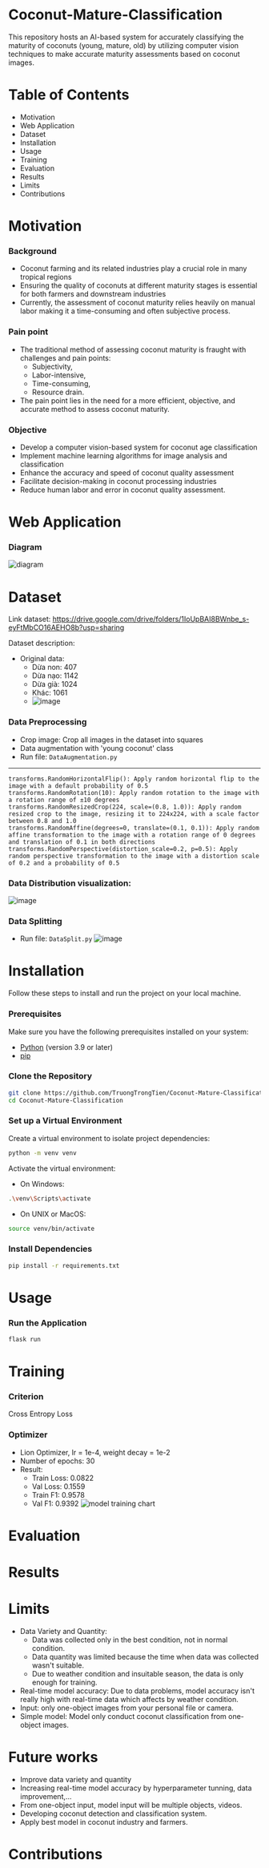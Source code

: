 # Coconut-Mature-Classification
This repository hosts an AI-based system for accurately classifying the maturity of coconuts (young, mature, old) by utilizing computer vision techniques to make accurate maturity assessments based on coconut images.

# Table of Contents
* Motivation
* Web Application
* Dataset
* Installation
* Usage
* Training
* Evaluation
* Results
* Limits
* Contributions

# Motivation
### Background
* Coconut farming and its related industries play a crucial role in many tropical regions
* Ensuring the quality of coconuts at different maturity stages is essential for both farmers and downstream industries
* Currently, the assessment of coconut maturity relies heavily on manual labor making it a time-consuming and often subjective process.
    
### Pain point
* The traditional method of assessing coconut maturity is fraught with challenges and pain points:
  * Subjectivity,
  * Labor-intensive,
  * Time-consuming,
  * Resource drain.
* The pain point lies in the need for a more efficient, objective, and accurate method to assess coconut maturity.
    
### Objective
* Develop a computer vision-based system for coconut age classification
* Implement machine learning algorithms for image analysis and classification
* Enhance the accuracy and speed of coconut quality assessment 
* Facilitate decision-making in coconut processing industries
* Reduce human labor and error in coconut quality assessment.

# Web Application

### Diagram
![diagram](https://github.com/TruongTrongTien/Coconut-Mature-Classification/assets/121301557/63fd97c7-3290-44f0-a91e-ee75a751e360)

      
# Dataset
Link dataset: https://drive.google.com/drive/folders/1IoUpBAI8BWnbe_s-eyFtMbCO16AEHO8b?usp=sharing

Dataset description:
* Original data:
    * Dừa non: 407
    * Dừa nạo: 1142
    * Dừa già: 1024
    * Khác: 1061
    * ![image](https://github.com/TruongTrongTien/Coconut-Mature-Classification/assets/88047081/27f0c73a-cd22-42f1-9a3c-b9fb1b468213)


### Data Preprocessing
* Crop image: Crop all images in the dataset into squares
* Data augmentation with 'young coconut' class
* Run file: ``` DataAugmentation.py ```
------------------------------------
    transforms.RandomHorizontalFlip(): Apply random horizontal flip to the image with a default probability of 0.5
    transforms.RandomRotation(10): Apply random rotation to the image with a rotation range of ±10 degrees
    transforms.RandomResizedCrop(224, scale=(0.8, 1.0)): Apply random resized crop to the image, resizing it to 224x224, with a scale factor between 0.8 and 1.0
    transforms.RandomAffine(degrees=0, translate=(0.1, 0.1)): Apply random affine transformation to the image with a rotation range of 0 degrees and translation of 0.1 in both directions
    transforms.RandomPerspective(distortion_scale=0.2, p=0.5): Apply random perspective transformation to the image with a distortion scale of 0.2 and a probability of 0.5

### Data Distribution visualization:

![image](https://github.com/TruongTrongTien/Coconut-Mature-Classification/assets/88047081/d53e6bf2-72cb-4d99-99fd-f7f4241c7c48)

### Data Splitting
* Run file: ``` DataSplit.py ```
![image](https://github.com/TruongTrongTien/Coconut-Mature-Classification/assets/88047081/f92cd668-38c5-45be-9a97-2436b01308dc)


# Installation

Follow these steps to install and run the project on your local machine.
### Prerequisites
Make sure you have the following prerequisites installed on your system:
- [Python](https://www.python.org/) (version 3.9 or later)
- [pip](https://pip.pypa.io/en/stable/)
### Clone the Repository
```bash
git clone https://github.com/TruongTrongTien/Coconut-Mature-Classification.git
cd Coconut-Mature-Classification
```

### Set up a Virtual Environment
Create a virtual environment to isolate project dependencies:
```bash
python -m venv venv
```
Activate the virtual environment:
- On Windows:
```bash
.\venv\Scripts\activate
```

- On UNIX or MacOS:
```bash
source venv/bin/activate
```

### Install Dependencies 
```bash
pip install -r requirements.txt
```

# Usage

### Run the Application
```bash
flask run
```

# Training

### Criterion
Cross Entropy Loss

### Optimizer
* Lion Optimizer, lr = 1e-4, weight decay = 1e-2
* Number of epochs: 30
* Result:
    * Train Loss:  0.0822
    * Val Loss: 0.1559
    * Train F1: 0.9578
    * Val F1: 0.9392
![model training chart](https://github.com/TruongTrongTien/Coconut-Mature-Classification/assets/121301557/e9dc1fce-8e8e-4893-b81e-84b6979e1562)

# Evaluation
# Results
# Limits
* Data Variety and Quantity:
   * Data was collected only in the best condition, not in normal condition.
   * Data quantity was limited because the time when data was collected wasn't suitable.
   * Due to weather condition and insuitable season, the data is only enough for training. 
* Real-time model accuracy: Due to data problems, model accuracy isn't really high with real-time data which affects by weather condition.
* Input: only one-object images from your personal file or camera.
* Simple model: Model only conduct coconut classification from one-object images.

# Future works
* Improve data variety and quantity
* Increasing real-time model accuracy by hyperparameter tunning, data improvement,...
* From one-object input, model input will be multiple objects, videos.
* Developing coconut detection and classification system.
* Apply best model in coconut industry and farmers.
  
# Contributions
